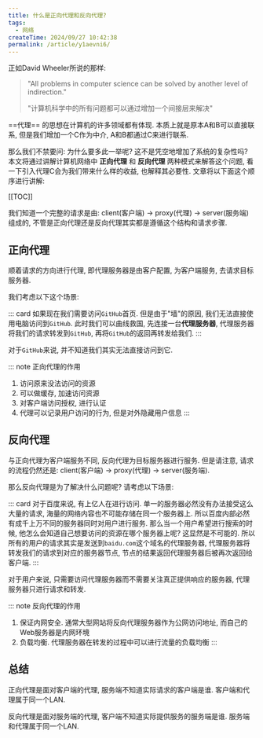 ```yaml
---
title: 什么是正向代理和反向代理?
tags:
  - 网络
createTime: 2024/09/27 10:42:38
permalink: /article/y1aevni6/
---
```

正如David Wheeler所说的那样:
> "All problems in computer science can be solved by another level of indirection."
> 
> "计算机科学中的所有问题都可以通过增加一个间接层来解决"

==代理== 的思想在计算机的许多领域都有体现. 本质上就是原本A和B可以直接联系, 但是我们增加一个C作为中介, A和B都通过C来进行联系.

<!-- more -->

那么我们不禁要问: 为什么要多此一举呢? 这不是凭空地增加了系统的复杂性吗? 本文将通过讲解计算机网络中 **正向代理** 和 **反向代理** 两种模式来解答这个问题, 看一下引入代理C会为我们带来什么样的收益, 也解释其必要性. 文章将以下面这个顺序进行讲解:

[[TOC]]

我们知道一个完整的请求是由: client(客户端) -> proxy(代理) -> server(服务端) 组成的, 不管是正向代理还是反向代理其实都是遵循这个结构和请求步骤.

## 正向代理
顺着请求的方向进行代理, 即代理服务器是由客户配置, 为客户端服务, 去请求目标服务器.

我们考虑以下这个场景:

::: card
如果现在我们需要访问`GitHub`首页. 但是由于"墙"的原因, 我们无法直接使用电脑访问到`GitHub`. 此时我们可以曲线救国, 先连接一台**代理服务器**, 代理服务器将我们的请求转发到`GitHub`, 再将`GitHub`的返回再转发给我们.
:::

对于`GitHub`来说, 并不知道我们其实无法直接访问到它.

::: note 正向代理的作用
1. 访问原来没法访问的资源
2. 可以做缓存, 加速访问资源
3. 对客户端访问授权, 进行认证
4. 代理可以记录用户访问的行为, 但是对外隐藏用户信息
:::

## 反向代理
与正向代理为客户端服务不同, 反向代理为目标服务器进行服务. 但是请注意, 请求的流程仍然还是: client(客户端) -> proxy(代理) -> server(服务端).

那么反向代理是为了解决什么问题呢? 请考虑以下场景:

::: card
对于百度来说, 有上亿人在进行访问. 单一的服务器必然没有办法接受这么大量的请求, 海量的网络内容也不可能存储在同一个服务器上. 所以百度内部必然有成千上万不同的服务器同时对用户进行服务. 那么当一个用户希望进行搜索的时候, 他怎么会知道自己想要访问的资源在哪个服务器上呢? 这显然是不可能的. 所以所有的用户的请求其实是发送到`baidu.com`这个域名的代理服务器, 代理服务器将转发我们的请求到对应的服务器节点, 节点的结果返回代理服务器后被再次返回给客户端. 
:::

对于用户来说, 只需要访问代理服务器而不需要关注真正提供响应的服务器, 代理服务器只进行请求和转发.

::: note 反向代理的作用
1. 保证内网安全. 通常大型网站将反向代理服务器作为公网访问地址, 而自己的Web服务器是内网环境
2. 负载均衡. 代理服务器在转发的过程中可以进行流量的负载均衡
:::


## 总结
正向代理是面对客户端的代理, 服务端不知道实际请求的客户端是谁. 客户端和代理属于同一个LAN.

反向代理是面对服务端的代理, 客户端不知道实际提供服务的服务端是谁. 服务端和代理属于同一个LAN.